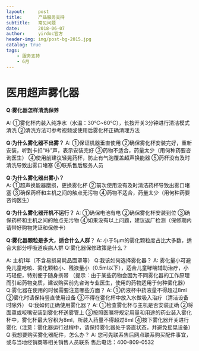 ```yaml
---
layout:     post
title:      产品服务支持
subtitle:   常见问题
date:       2018-06-07
author:     yirdoc官方
header-img: img/post-bg-2015.jpg
catalog: true
tags:
    - 服务支持
    - 6月
---
```

# 医用超声雾化器



**Q:雾化器怎样清洗保养**

A: ①雾化杯内装入纯净水（水温：30℃~60℃），长按开关3分钟进行清洁模式清洗   ②清洗方法可参考视频或使用后雾化杯正确清理方法   

**Q:为什么雾化器不出雾？**
A: ①保证机器垂直使用  ②确保雾化杯安装完好，重新安装，听到卡扣“咔”声，表示安装完好  ③药物不适合，药量太少（用何种药要咨询医生）  ④使用前建议轻晃药杯，防止有气泡覆盖超声换能器  ⑤药杯没有及时清洗导致出雾口堵塞  ⑥联系售后服务人员

**Q:为什么雾化器出雾小？**   
A: ①超声换能器磨损，更换雾化杯  ②前次使用没有及时清洁药杯导致出雾口堵塞  ③确保药杯和主机之间的触点无污物  ④药物不适合，药量太少（用何种药要咨询医生）

**Q:为什么雾化器开机不运行？**
A: ①确保电池有电  ②确保雾化杯安装到位  ③确保药杯和主机之间的触点无污物  ④如果没有以上问题，建议返厂检测（保修期内请带好购物凭证和保修卡）

**Q:雾化器颗粒是多大，适合什么人群**？
A: 小于5μm的雾化颗粒度占比大多数，适合大部分呼吸道疾病人群
Q:雾化器保修政策是什么？

A: 主机1年（不含易损易耗品面罩等）
Q:我该如何选择雾化器？
A: 雾化量小可避免儿童呛咳、雾化颗粒小、残液量小（0.5ml以下），适合儿童哮喘辅助治疗，小巧轻便，特别便于随身携带  （提示：由于某些药物会因为不同雾化器的工作原理而引起药物变质，建议购买前先咨询专业医生，使用的药物适用于何种雾化器）
Q:雾化器在使用的时候需要注意哪些方面？
A: ①药液杯中药液量不得超过8ml  ②雾化时请保持竖直使用设备  ③不得在雾化杯中放入水做吸入治疗（清洁设备时除外）
Q:我如何正确使用雾化器？
A: ①检查雾化杯与主机是否安装正确  ②将面罩或咬嘴安装到雾化杯送雾管上  ③按照医嘱将规定用量和用途的药业装入雾化杯中，雾化杯最大容积为8ml，所装入药量不得超过8ml  ④按下雾化器开关进行雾化（注意：雾化器运行过程中，请保持雾化器处于竖直状态，并避免摇晃设备）
Q:我想要购买雾化器配件，怎么办？
A: 您可先联系售后网点联系购买配件事宜，或与当地经销商等相关销售人员联系     售后电话：400-809-0532
